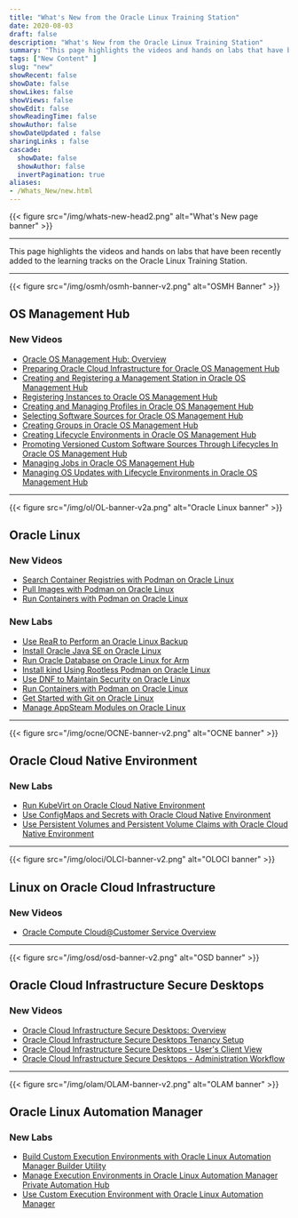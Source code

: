 ```yaml
---
title: "What's New from the Oracle Linux Training Station"
date: 2020-08-03
draft: false
description: "What's New from the Oracle Linux Training Station"
summary: "This page highlights the videos and hands on labs that have been added to the learning tracks during the previous 3 months."
tags: ["New Content" ]
slug: "new"
showRecent: false
showDate: false
showLikes: false
showViews: false
showEdit: false
showReadingTime: false
showAuthor: false
showDateUpdated : false
sharingLinks : false
cascade:
  showDate: false
  showAuthor: false
  invertPagination: true
aliases:
- /Whats_New/new.html
---
```


{{< figure src="/img/whats-new-head2.png" alt="What's New page banner" >}}

---

This page highlights the videos and hands on labs that have been recently added to the learning tracks on the Oracle Linux Training Station.

---

{{< figure src="/img/osmh/osmh-banner-v2.png" alt="OSMH Banner" >}}

## OS Management Hub

### New Videos

- [Oracle OS Management Hub: Overview](https://youtu.be/zBDX5VmurZM)
- [Preparing Oracle Cloud Infrastructure for Oracle OS Management Hub](https://youtu.be/LMxfUj93ozc)
- [Creating and Registering a Management Station in Oracle OS Management Hub](https://youtu.be/2ENDebdcf3g)
- [Registering Instances to Oracle OS Management Hub](https://youtu.be/q_hzQnDfF2g)
- [Creating and Managing Profiles in Oracle OS Management Hub](https://youtu.be/vGTTxRFe-L0)
- [Selecting Software Sources for Oracle OS Management Hub](https://youtu.be/cPzHiOtLWUo)
- [Creating Groups in Oracle OS Management Hub](https://youtu.be/4JiabsfKFJ4)
- [Creating Lifecycle Environments in Oracle OS Management Hub](https://youtu.be/5hQuu82Lka4)
- [Promoting Versioned Custom Software Sources Through Lifecycles In Oracle OS Management Hub](https://youtu.be/Y_tWW3YR4L0)
- [Managing Jobs in Oracle OS Management Hub](https://youtu.be/v4GodjnO1Vo)
- [Managing OS Updates with Lifecycle Environments in Oracle OS Management Hub](https://youtu.be/pve5b0opToQ)

---

{{< figure src="/img/ol/OL-banner-v2a.png" alt="Oracle Linux banner" >}}

## Oracle Linux

### New Videos

- [Search Container Registries with Podman on Oracle Linux](https://youtu.be/p2FxmHbPFqM)
- [Pull Images with Podman on Oracle Linux](https://youtu.be/DFtZYIOPcuU)
- [Run Containers with Podman on Oracle Linux](https://youtu.be/-eRlcn3l_Sk)

### New Labs

- [Use ReaR to Perform an Oracle Linux Backup](https://luna.oracle.com/lab/30023183-ca96-48dc-8497-af04ca1eada4)
- [Install Oracle Java SE on Oracle Linux](https://luna.oracle.com/lab/00f34840-f6d0-47dc-9a83-0cc6abd5d051)
- [Run Oracle Database on Oracle Linux for Arm](https://luna.oracle.com/lab/2a32f4bb-2cd1-4f9f-a900-db8f147c0b14)
- [Install kind Using Rootless Podman on Oracle Linux](https://luna.oracle.com/lab/30610e81-95e7-4c54-85bc-efcb5e757e04)
- [Use DNF to Maintain Security on Oracle Linux](https://luna.oracle.com/lab/b48151dc-20d9-4c52-b868-840978f4a514)
- [Run Containers with Podman on Oracle Linux](https://luna.oracle.com/lab/2f0beeef-bc10-4e54-a042-ce31db0e9765)
- [Get Started with Git on Oracle Linux](https://luna.oracle.com/lab/6c55a20f-e751-4326-a157-b16770262346)
- [Manage AppSteam Modules on Oracle Linux](https://luna.oracle.com/lab/19feea85-3457-4e8d-bf4d-7f962ee0505f)

---

{{< figure src="/img/ocne/OCNE-banner-v2.png" alt="OCNE banner" >}}

## Oracle Cloud Native Environment

### New Labs

- [Run KubeVirt on Oracle Cloud Native Environment](https://luna.oracle.com/lab/87d85c56-d929-45bc-aa8c-3f51cd584b2d)
- [Use ConfigMaps and Secrets with Oracle Cloud Native Environment](https://luna.oracle.com/lab/14984256-1691-4d7a-8468-6ff38b6253ad)
- [Use Persistent Volumes and Persistent Volume Claims with Oracle Cloud Native Environment](https://luna.oracle.com/lab/cdf43182-16c7-4c42-9a91-6052a5934184)

---

{{< figure src="/img/oloci/OLCI-banner-v2.png" alt="OLOCI banner" >}}

## Linux on Oracle Cloud Infrastructure

### New Videos

- [Oracle Compute Cloud@Customer Service Overview](https://youtu.be/ZzmsCP-dAZE)

---

{{< figure src="/img/osd/osd-banner-v2.png" alt="OSD banner" >}}

## Oracle Cloud Infrastructure Secure Desktops

### New Videos

- [Oracle Cloud Infrastructure Secure Desktops: Overview](https://youtu.be/pwElvYIZzaM)
- [Oracle Cloud Infrastructure Secure Desktops Tenancy Setup](https://youtu.be/7HqkP9wRUXk)
- [Oracle Cloud Infrastructure Secure Desktops - User's Client View](https://youtu.be/ZbaQQ5M81Vs)
- [Oracle Cloud Infrastructure Secure Desktops - Administration Workflow](https://youtu.be/2VPp_0or1RU)

---

{{< figure src="/img/olam/OLAM-banner-v2.png" alt="OLAM banner" >}}

## Oracle Linux Automation Manager

### New Labs

- [Build Custom Execution Environments with Oracle Linux Automation Manager Builder Utility](https://luna.oracle.com/lab/b54dddd3-661b-43af-afae-192e5fbdab07)
- [Manage Execution Environments in Oracle Linux Automation Manager Private Automation Hub](https://luna.oracle.com/lab/3e9f93ad-a33a-446a-aef5-4d6eb54e70af)
- [Use Custom Execution Environment with Oracle Linux Automation Manager](https://luna.oracle.com/lab/9b8e3edf-72c0-4e01-9b66-b27eb1002a47)


